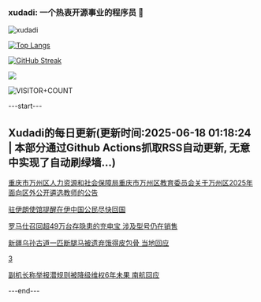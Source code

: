 ### xudadi: 一个热衷开源事业的程序员 👋

![xudadi](https://github-readme-stats-git-masterorgs-github-readme-stats-team.vercel.app/api?username=xudadi)

[![Top Langs](https://github-readme-stats.vercel.app/api/top-langs/?username=xudadi)](https://github.com/anuraghazra/github-readme-stats)

[![GitHub Streak](https://streak-stats.demolab.com?user=xudadi&locale=zh_Hans)](https://git.io/streak-stats)

![](https://raw.githubusercontent.com/xudadi/xudadi/main/assets/github-contribution-grid-snake.svg)

![VISITOR+COUNT](https://komarev.com/ghpvc/?username=xudadi&label=VISITOR+COUNT)


---start---

## Xudadi的每日更新(更新时间:2025-06-18 01:18:24 | 本部分通过Github Actions抓取RSS自动更新, 无意中实现了自动刷绿墙...)

[重庆市万州区人力资源和社会保障局重庆市万州区教育委员会关于万州区2025年面向区外公开遴选教师的公告](https://www.gongkaoleida.com/article/2457669)

[驻伊朗使馆提醒在伊中国公民尽快回国](https://m.163.com/news/article/K299DP7L0514R9OJ.html)

[罗马仕召回超49万台存隐患的充电宝 涉及型号仍在销售](https://m.163.com/news/article/K295V9ES0514D3UH.html)

[新疆乌孙古道一匹断腿马被遗弃饿得皮包骨 当地回应](https://m.163.com/news/article/K292QJB1053469M5.html)

[3](https://m.163.com/touch/news/sub/domestic)

[副机长称举报潜规则被降级维权6年未果 南航回应](https://m.163.com/news/article/K2946P6605561G0D.html)

---end---
